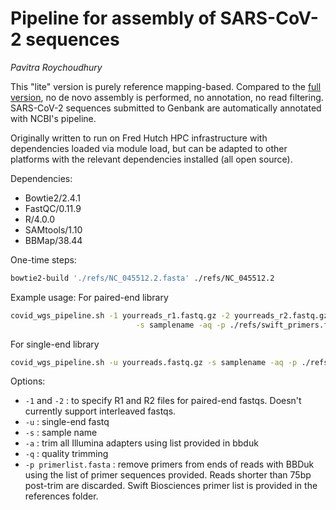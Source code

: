 # Pipeline for assembly of SARS-CoV-2 sequences
*Pavitra Roychoudhury*

This "lite" version is purely reference mapping-based. Compared to the [full version](https://github.com/proychou/hCoV19), no de novo assembly is performed, no annotation, no read filtering. SARS-CoV-2 sequences submitted to Genbank are automatically annotated with NCBI's pipeline.

Originally written to run on Fred Hutch HPC infrastructure with dependencies loaded via module load, but can be adapted to other platforms with the relevant dependencies installed (all open source). 

Dependencies: 
- Bowtie2/2.4.1
- FastQC/0.11.9
- R/4.0.0
- SAMtools/1.10
- BBMap/38.44

One-time steps: 
```bash
bowtie2-build './refs/NC_045512.2.fasta' ./refs/NC_045512.2
```

Example usage: 
For paired-end library
```bash 
covid_wgs_pipeline.sh -1 yourreads_r1.fastq.gz -2 yourreads_r2.fastq.gz \
							-s samplename -aq -p ./refs/swift_primers.fasta
```
For single-end library
```bash	
covid_wgs_pipeline.sh -u yourreads.fastq.gz -s samplename -aq -p ./refs/swift_primers.fasta
```

Options:

* `-1` and `-2` : to specify R1 and R2 files for paired-end fastqs. Doesn't currently support interleaved fastqs. 
* `-u` : single-end fastq 
* `-s` : sample name
* `-a` : trim all Illumina adapters using list provided in bbduk
* `-q` : quality trimming 
* `-p primerlist.fasta` : remove primers from ends of reads with BBDuk using the list of primer sequences provided. Reads shorter than 75bp post-trim are discarded. Swift Biosciences primer list is provided in the references folder. 